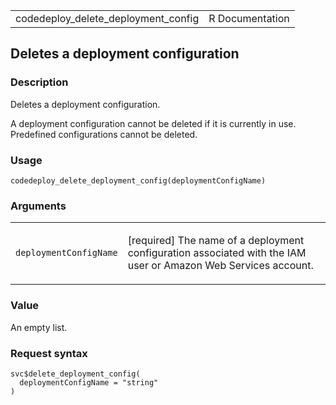 <table style="width: 100%;">
<tbody>
<tr class="odd">
<td>codedeploy_delete_deployment_config</td>
<td style="text-align: right;">R Documentation</td>
</tr>
</tbody>
</table>

## Deletes a deployment configuration

### Description

Deletes a deployment configuration.

A deployment configuration cannot be deleted if it is currently in use.
Predefined configurations cannot be deleted.

### Usage

    codedeploy_delete_deployment_config(deploymentConfigName)

### Arguments

<table>
<colgroup>
<col style="width: 35%" />
<col style="width: 65%" />
</colgroup>
<tbody>
<tr class="odd">
<td><code
id="codedeploy_delete_deployment_config_:_deploymentConfigName">deploymentConfigName</code></td>
<td><p>[required] The name of a deployment configuration associated with
the IAM user or Amazon Web Services account.</p></td>
</tr>
</tbody>
</table>

### Value

An empty list.

### Request syntax

    svc$delete_deployment_config(
      deploymentConfigName = "string"
    )
